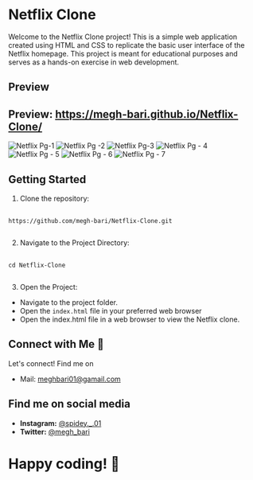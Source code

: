 # Netflix Clone

Welcome to the Netflix Clone project! This is a simple web application created using HTML and CSS to replicate the basic user interface of the Netflix homepage. This project is meant for educational purposes and serves as a hands-on exercise in web development.

## Preview
## Preview: https://megh-bari.github.io/Netflix-Clone/
![Netflix Pg-1](https://github.com/megh-bari/Netflix-Clone/assets/142393952/58ae9bce-53cb-47bb-a4d9-bffe9cf70442)
![Netflix Pg -2](https://github.com/megh-bari/Netflix-Clone/assets/142393952/0b77c63d-bd9d-41b2-a776-31f8ec2c03fb)
![Netflix Pg-3](https://github.com/megh-bari/Netflix-Clone/assets/142393952/b43b6e2f-b3bc-4e31-bc94-698d8def267f)
![Netflix Pg - 4](https://github.com/megh-bari/Netflix-Clone/assets/142393952/90cd6a79-b043-4d76-8b93-15c15f60e8c5)
![Netflix Pg - 5](https://github.com/megh-bari/Netflix-Clone/assets/142393952/175d00de-1f65-4753-bf99-10d7d9a47615)
![Netflix Pg - 6](https://github.com/megh-bari/Netflix-Clone/assets/142393952/e3689a8b-54ff-4109-a7ca-450944c9c5a6)
![Netflix Pg - 7](https://github.com/megh-bari/Netflix-Clone/assets/142393952/9ad38585-dabf-4674-b50e-8387100f2031)

## Getting Started
1. Clone the repository:
<pre>
    <code id="your-code-block-id">
https://github.com/megh-bari/Netflix-Clone.git
    </code>
</pre>
2. Navigate to the Project Directory:
<pre>
    <code>
cd Netflix-Clone       
    </code>
</pre>
3. Open the Project:
- Navigate to the project folder.
- Open the `index.html` file in your preferred web browser
- Open the index.html file in a web browser to view the Netflix clone.

## Connect with Me 🤝
Let's connect! Find me on
- Mail: meghbari01@gamail.com
  
## Find me on social media
- **Instagram:** [@spidey._.01](https://www.instagram.com/spidey._.01/)
- **Twitter:** [@megh_bari](https://twitter.com/megh_bari/)

 # Happy coding! 🎉
